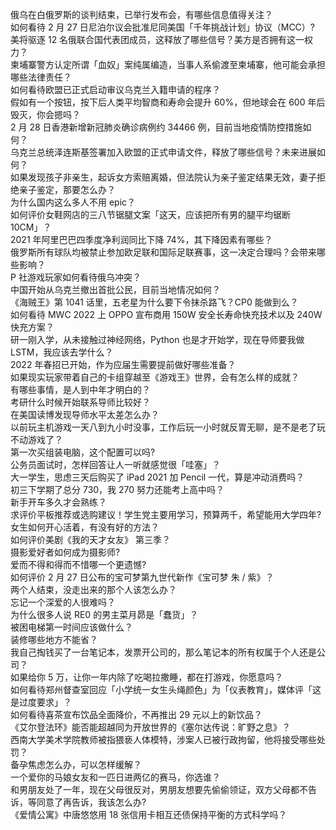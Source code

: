 俄乌在白俄罗斯的谈判结束，已举行发布会，有哪些信息值得关注？  
如何看待 2 月 27 日尼泊尔议会批准尼同美国「千年挑战计划」协议（MCC）?  
美将驱逐 12 名俄联合国代表团成员，这释放了哪些信号？美方是否拥有这一权力？  
柬埔寨警方认定所谓「血奴」案纯属编造，当事人系偷渡至柬埔寨，他可能会承担哪些法律责任？  
如何看待欧盟已正式启动审议乌克兰入籍申请的程序？  
假如有一个按钮，按下后人类平均智商和寿命会提升 60%，但地球会在 600 年后毁灭，你会摁吗？  
2 月 28 日香港新增新冠肺炎确诊病例约 34466 例，目前当地疫情防控措施如何？  
乌克兰总统泽连斯基签署加入欧盟的正式申请文件，释放了哪些信号？未来进展如何？  
如果发现孩子非亲生，起诉女方索赔离婚，但法院认为亲子鉴定结果无效，妻子拒绝亲子鉴定，那要怎么办？  
为什么国内这么多人不用 epic？  
如何评价女鞋网店的三八节锯腿文案「这天，应该把所有男的腿平均锯断 10CM」？  
2021 年阿里巴巴四季度净利润同比下降 74%，其下降因素有哪些？  
俄罗斯所有球队均被禁止参加欧足联和国际足联赛事，这一决定合理吗？会带来哪些影响？  
P 社游戏玩家如何看待俄乌冲突？  
中国开始从乌克兰撤出首批公民，目前当地情况如何？  
《海贼王》第 1041 话里，五老星为什么要下令抹杀路飞？CP0 能做到么？  
如何看待 MWC 2022 上 OPPO 宣布商用 150W 安全长寿命快充技术以及 240W 快充方案？  
研一刚入学，从未接触过神经网络，Python 也是才开始学，现在导师要我做 LSTM，我应该去学什么？  
2022 年春招已开始，作为应届生需要提前做好哪些准备？  
如果现实玩家带着自己的卡组穿越至《游戏王》世界，会有怎么样的成就？  
有哪些事情，是人到中年才明白的？  
考研什么时候开始联系导师比较好？  
在美国读博发现导师水平太差怎么办？  
以前玩主机游戏一天八到九小时没事，工作后玩一小时就反胃无聊，是不是老了玩不动游戏了？  
第一次买组装电脑，这个配置可以吗?  
公务员面试时，怎样回答让人一听就感觉很「哇塞」？  
大一学生，思虑三天后购买了 iPad 2021 加 Pencil 一代，算是冲动消费吗？  
初三下学期了总分 730，我 270 努力还能考上高中吗？  
新手开车多久才会熟练？  
求评价平板推荐或选购建议！学生党主要用学习，预算两千，希望能用大学四年?  
女生如何开心活着，有没有好的方法？  
如何评价美剧《我的天才女友》 第三季？  
摄影爱好者如何成为摄影师?  
爱而不得和得而不惜哪一个更遗憾?  
如何评价 2 月 27 日公布的宝可梦第九世代新作《宝可梦 朱 / 紫》？  
两个人结束，没走出来的那个人该怎么办？  
忘记一个深爱的人很难吗？  
为什么很多人说 RE0 的男主菜月昴是「蠢货」？  
被困电梯第一时间应该做什么？  
装修哪些地方不能省？  
我自己掏钱买了一台笔记本，发票开公司的，那么笔记本的所有权属于个人还是公司？  
如果给你 5 万，让你一年内除了吃喝拉撒睡，都在打游戏，你愿意吗？  
如何看待郑州督查室回应「小学统一女生头绳颜色」为「仪表教育」，媒体评「这是过度要求」？  
如何看待喜茶宣布饮品全面降价，不再推出 29 元以上的新饮品？  
《艾尔登法环》能否能超越同为开放世界的《塞尔达传说：旷野之息》？  
西南大学美术学院教师被指猥亵人体模特，涉案人已被行政拘留，他将接受哪些处罚？  
备孕焦虑怎么办，可以怎样缓解？  
一个爱你的马娘女友和一匹日进两亿的赛马，你选谁？  
和男朋友处了一年，现在父母很反对，男朋友想要先偷偷领证，双方父母都不告诉，等同意了再告诉，我该怎么办?  
《爱情公寓》中唐悠悠用 18 张信用卡相互还债保持平衡的方式科学吗？  
